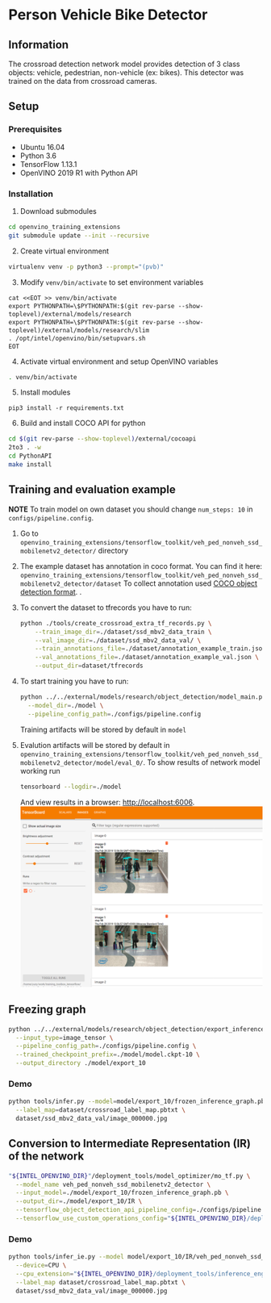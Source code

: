 # Person Vehicle Bike Detector


## Information

The crossroad detection network model provides detection of 3 class objects: vehicle, pedestrian, non-vehicle (ex: bikes). This detector was trained on the data from crossroad cameras.


## Setup

### Prerequisites

* Ubuntu 16.04
* Python 3.6
* TensorFlow 1.13.1
* OpenVINO 2019 R1 with Python API

### Installation

1. Download submodules
```bash
cd openvino_training_extensions
git submodule update --init --recursive
```

2. Create virtual environment
```bash
virtualenv venv -p python3 --prompt="(pvb)"
```

3. Modify `venv/bin/activate` to set environment variables
```
cat <<EOT >> venv/bin/activate
export PYTHONPATH=\$PYTHONPATH:$(git rev-parse --show-toplevel)/external/models/research
export PYTHONPATH=\$PYTHONPATH:$(git rev-parse --show-toplevel)/external/models/research/slim
. /opt/intel/openvino/bin/setupvars.sh
EOT
```

4. Activate virtual environment and setup OpenVINO variables
```bash
. venv/bin/activate
```

5. Install modules
```
pip3 install -r requirements.txt
```

6. Build and install COCO API for python
```bash
cd $(git rev-parse --show-toplevel)/external/cocoapi
2to3 . -w
cd PythonAPI
make install
```

## Training and evaluation example

**NOTE** To train model on own dataset you should change `num_steps: 10` in `configs/pipeline.config`.

1. Go to `openvino_training_extensions/tensorflow_toolkit/veh_ped_nonveh_ssd_mobilenetv2_detector/` directory

2. The example dataset has annotation in coco format. You can find it here:
   `openvino_training_extensions/tensorflow_toolkit/veh_ped_nonveh_ssd_mobilenetv2_detector/dataset`
   To collect annotation used [COCO object detection format](http://cocodataset.org/#format-data). .

3. To convert the dataset to tfrecords you have to run:
   ```bash
   python ./tools/create_crossroad_extra_tf_records.py \
       --train_image_dir=./dataset/ssd_mbv2_data_train \
       --val_image_dir=./dataset/ssd_mbv2_data_val/ \
       --train_annotations_file=./dataset/annotation_example_train.json \
       --val_annotations_file=./dataset/annotation_example_val.json \
       --output_dir=dataset/tfrecords
   ```

4. To start training you have to run:
   ```bash
   python ../../external/models/research/object_detection/model_main.py \
     --model_dir=./model \
     --pipeline_config_path=./configs/pipeline.config
   ```
   Training artifacts will be stored by default in `model`

5. Evalution artifacts will be stored by default in `openvino_training_extensions/tensorflow_toolkit/veh_ped_nonveh_ssd_mobilenetv2_detector/model/eval_0/`.
To show results of network model working run
   ```bash
   tensorboard --logdir=./model
   ```

   And view results in a browser: [http://localhost:6006](http://localhost:6006).
   ![](./tb_eval.png)

## Freezing graph

```Bash
python ../../external/models/research/object_detection/export_inference_graph.py \
  --input_type=image_tensor \
  --pipeline_config_path=./configs/pipeline.config \
  --trained_checkpoint_prefix=./model/model.ckpt-10 \
  --output_directory ./model/export_10
```

### Demo

```Bash
python tools/infer.py --model=model/export_10/frozen_inference_graph.pb \
  --label_map=dataset/crossroad_label_map.pbtxt \
  dataset/ssd_mbv2_data_val/image_000000.jpg
```

## Conversion to Intermediate Representation (IR) of the network

```bash
"${INTEL_OPENVINO_DIR}"/deployment_tools/model_optimizer/mo_tf.py \
  --model_name veh_ped_nonveh_ssd_mobilenetv2_detector \
  --input_model=./model/export_10/frozen_inference_graph.pb \
  --output_dir=./model/export_10/IR \
  --tensorflow_object_detection_api_pipeline_config=./configs/pipeline.config \
  --tensorflow_use_custom_operations_config="${INTEL_OPENVINO_DIR}/deployment_tools/model_optimizer/extensions/front/tf/ssd_v2_support.json"
```

### Demo

```Bash
python tools/infer_ie.py --model model/export_10/IR/veh_ped_nonveh_ssd_mobilenetv2_detector.xml \
  --device=CPU \
  --cpu_extension="${INTEL_OPENVINO_DIR}/deployment_tools/inference_engine/lib/intel64/libcpu_extension_avx2.so" \
  --label_map dataset/crossroad_label_map.pbtxt \
  dataset/ssd_mbv2_data_val/image_000000.jpg
```
